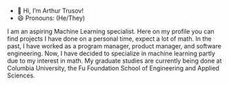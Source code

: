 - 👋 Hi, I’m Arthur Trusov!
- 😄 Pronouns: (He/They)

I am an aspiring Machine Learning specialist. Here on my profile you can find projects I have done on a personal time, expect a lot of math.
In the past, I have worked as a program manager, product manager, and software engineering. Now, I have decided to specialize in machine learning partly due to
my interest in math. My graduate studies are currently being done at Columbia University, the Fu Foundation School of Engineering and Applied Sciences.

<!---
atrusov00/atrusov00 is a ✨ special ✨ repository because its `README.md` (this file) appears on your GitHub profile.
You can click the Preview link to take a look at your changes.
--->
